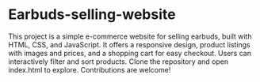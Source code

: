 # Earbuds-selling-website
This project is a simple e-commerce website for selling earbuds, built with HTML, CSS, and JavaScript. It offers a responsive design, product listings with images and prices, and a shopping cart for easy checkout. Users can interactively filter and sort products. Clone the repository and open index.html to explore. Contributions are welcome!

